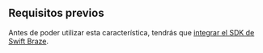 ## Requisitos previos

Antes de poder utilizar esta característica, tendrás que [integrar el SDK de Swift Braze]({{site.baseurl}}/developer_guide/sdk_integration/?sdktab=swift).